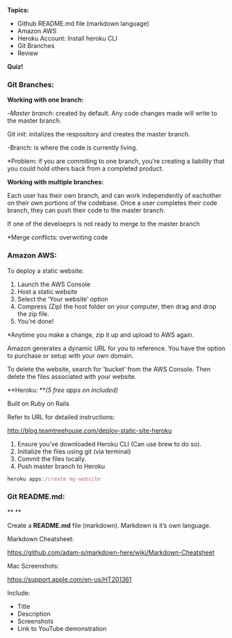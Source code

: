 **Topics:**

* Github README.md file (markdown language)  
* Amazon AWS  
* Heroku Account: Install heroku CLI  
* Git Branches  
* Review  

**Quiz!**

### **Git Branches:**

**Working with one branch:**

-*Master branch*: created by default. Any code changes made will write to the master branch.

 Git init: initalizes the respository and creates the master branch.

-Branch: is where the code is currently living.

\*Problem: if you are commiting to one branch, you’re creating a liability that you could hold others back from a completed product.

**Working with multiple branches:**

Each user has their own branch, and can work independently of eachother on their own portions of the codebase. Once a user completes their code branch, they can push their code to the master branch.

If one of the develoeprs is not ready to merge to the master branch

\*Merge conflicts: overwriting code

### **Amazon AWS:**

To deploy a static website:

1. Launch the AWS Console
2. Host a static website
3. Select the ‘Your website’ option
4. Compress (Zip) the host folder on your computer, then drag and drop the zip file.
5. You’re done!

\*Anytime you make a change, zip it up and upload to AWS again.

Amazon generates a dynamic URL for you to reference. You have the option to purchase or setup with your own domain.

To delete the website, search for ‘bucket’ from the AWS Console. Then delete the files associated with your website.

**Heroku: ***(5 free apps on included)*

Built on Ruby on Rails

Refer to URL for detailed instructions:

<http://blog.teamtreehouse.com/deploy-static-site-heroku>

1. Ensure you’ve downloaded Heroku CLI (Can use brew to do so).
2. Initialize the files using git (via terminal)
3. Commit the files locally.
4. Push master branch to Heroku

```js
heroku apps:/create my-website
```

### **Git README.md:**

**
**

Create a **README.md** file (markdown). Markdown is it’s own language.

Markdown Cheatsheet:

<https://github.com/adam-p/markdown-here/wiki/Markdown-Cheatsheet>

Mac Screenshots:

<https://support.apple.com/en-us/HT201361>

Include:

* Title
* Description
* Screenshots
* Link to YouTube demonstration
